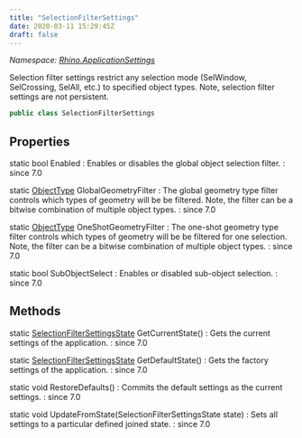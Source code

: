```yaml
---
title: "SelectionFilterSettings"
date: 2020-03-11 15:29:45Z
draft: false
---
```


*Namespace: [Rhino.ApplicationSettings](../)*

Selection filter settings restrict any selection mode (SelWindow, SelCrossing, SelAll, etc.) to specified object types.
   Note, selection filter settings are not persistent.
```cs
public class SelectionFilterSettings
```
## Properties

static bool Enabled
: Enables or disables the global object selection filter.
: since 7.0

static [ObjectType](/rhinocommon/rhino/docobjects/objecttype/) GlobalGeometryFilter
: The global geometry type filter controls which types of geometry will be be filtered.
     Note, the filter can be a bitwise combination of multiple object types.
: since 7.0

static [ObjectType](/rhinocommon/rhino/docobjects/objecttype/) OneShotGeometryFilter
: The one-shot geometry type filter controls which types of geometry will be be filtered for one selection.
     Note, the filter can be a bitwise combination of multiple object types.
: since 7.0

static bool SubObjectSelect
: Enables or disabled sub-object selection.
: since 7.0
## Methods

static [SelectionFilterSettingsState](/rhinocommon/rhino/applicationsettings/selectionfiltersettingsstate/) GetCurrentState()
: Gets the current settings of the application.
: since 7.0

static [SelectionFilterSettingsState](/rhinocommon/rhino/applicationsettings/selectionfiltersettingsstate/) GetDefaultState()
: Gets the factory settings of the application.
: since 7.0

static void RestoreDefaults()
: Commits the default settings as the current settings.
: since 7.0

static void UpdateFromState(SelectionFilterSettingsState state)
: Sets all settings to a particular defined joined state.
: since 7.0
